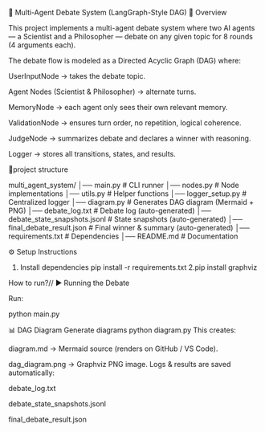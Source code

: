 🧠 Multi-Agent Debate System (LangGraph-Style DAG)
📌 Overview

This project implements a multi-agent debate system where two AI agents — a Scientist and a Philosopher — debate on any given topic for 8 rounds (4 arguments each).

The debate flow is modeled as a Directed Acyclic Graph (DAG) where:

UserInputNode → takes the debate topic.

Agent Nodes (Scientist & Philosopher) → alternate turns.

MemoryNode → each agent only sees their own relevant memory.

ValidationNode → ensures turn order, no repetition, logical coherence.

JudgeNode → summarizes debate and declares a winner with reasoning.

Logger → stores all transitions, states, and results.


📂project structure

multi_agent_system/
│── main.py                       # CLI runner
│── nodes.py                      # Node implementations
│── utils.py                      # Helper functions
│── logger_setup.py                # Centralized logger
│── diagram.py                    # Generates DAG diagram (Mermaid + PNG)
│── debate_log.txt                 # Debate log (auto-generated)
│── debate_state_snapshots.jsonl   # State snapshots (auto-generated)
│── final_debate_result.json       # Final winner & summary (auto-generated)
│── requirements.txt               # Dependencies
│── README.md                      # Documentation


⚙️ Setup Instructions
1. Install dependencies
pip install -r requirements.txt
2.pip install graphviz

How to run?//
▶️ Running the Debate

Run:

python main.py 

📊 DAG Diagram
Generate diagrams
python diagram.py
This creates:

diagram.md → Mermaid source (renders on GitHub / VS Code).

dag_diagram.png → Graphviz PNG image.
Logs & results are saved automatically:

debate_log.txt

debate_state_snapshots.jsonl

final_debate_result.json
